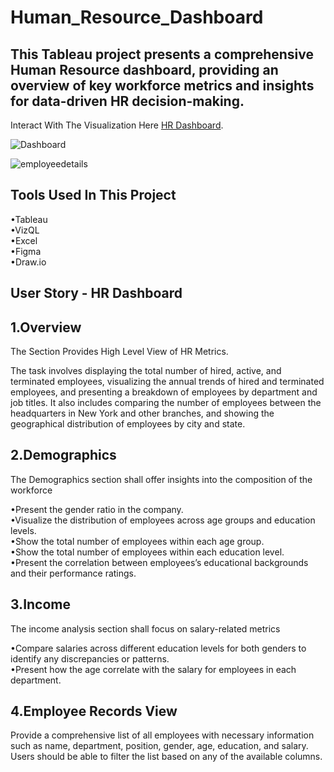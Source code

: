 # Human_Resource_Dashboard 
This Tableau project presents a comprehensive Human Resource dashboard, providing an overview of key workforce metrics and insights for data-driven HR decision-making.
--

Interact With The Visualization Here [HR Dashboard](https://public.tableau.com/views/HRDashboard_17248635992390/HRSummary?:language=en-US&:sid=&:redirect=auth&:display_count=n&:origin=viz_share_link).

![Dashboard](https://github.com/user-attachments/assets/0088e345-c513-43b0-be06-a521fcde49ac)

![employeedetails](https://github.com/user-attachments/assets/66884cb2-5e39-482b-b6b5-77567dccb4a9)

Tools Used In This Project <br />
--
•Tableau <br />
•VizQL <br />
•Excel <br />
•Figma <br />
•Draw.io <br />

User Story - HR Dashboard
--
1.Overview
--
The Section Provides High Level View of HR Metrics.

The task involves displaying the total number of hired, active, and terminated employees, visualizing the annual trends of hired and terminated employees, and presenting a breakdown of employees by department and job titles. It also includes comparing the number of employees between the headquarters in New York and other branches, and showing the geographical distribution of employees by city and state.

2.Demographics
--
The Demographics section shall offer insights into the composition of the workforce

•Present the gender ratio in the company.<br />
•Visualize the distribution of employees across age groups and education levels.<br />
•Show the total number of employees within each age group.<br />
•Show the total number of employees within each education level.<br />
•Present the correlation between employees’s educational backgrounds and their performance ratings.<br />

3.Income
--
The income analysis section shall focus on salary-related metrics

•Compare salaries across different education levels for both genders to identify any discrepancies or patterns.<br />
•Present how the age correlate with the salary for employees in each department.<br />

4.Employee Records View
--
Provide a comprehensive list of all employees with necessary information such as name, department, position, gender, age, education, and salary.
Users should be able to filter the list based on any of the available columns.


